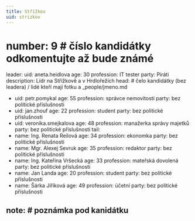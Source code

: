 ```yaml
---
title: Střížkov
uid: strizkov
---
```

# number: 9 # číslo kandidátky odkomentujte až bude známé
leader:
  uid: aneta.heidlova
  age: 30
  profession: IT tester
  party: Piráti
  description: Lídr na Střížkově a v Hrdlořežích
head: # čelo kandidátky (bez leadera) / lidé kteří mají fotku a _people/jmeno.md
  - uid: petr.pomykal
    age: 55
    profession: správce nemovitostí
    party: bez politické příslušnosti
  - uid: jan.zhouf
    age: 22
    profession: student
    party: bez politické příslušnosti
  - uid: veronika.smejkalova
    age: 48
    profession: manažerka správy majetků
    party: bez politické příslušnosti
tail:
  - name: Ing. Renata Reilová
    age: 34
    profession: ekonomka
    party: bez politické příslušnosti
  - name: Mgr. Alexej Sevruk
    age: 35
    profession: redaktor 
    party: bez politické příslušnosti
  - name: Ing. Kateřina Vršecká
    age: 33
    profession: mateřská dovolená
    party: bez politické příslušnosti
  - name:  Jan Landa
    age: 20
    profession: student
    party: bez politické příslušnosti
  - name:  Šárka Jiříková
    age: 49
    profession: účetní
    party: bez politické příslušnosti

note: # poznámka pod kanidátku
---

